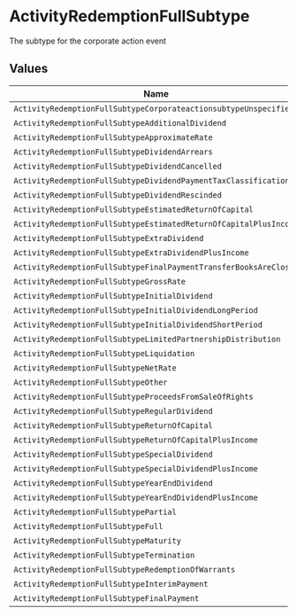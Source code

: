 # ActivityRedemptionFullSubtype

The subtype for the corporate action event


## Values

| Name                                                              | Value                                                             |
| ----------------------------------------------------------------- | ----------------------------------------------------------------- |
| `ActivityRedemptionFullSubtypeCorporateactionsubtypeUnspecified`  | CORPORATEACTIONSUBTYPE_UNSPECIFIED                                |
| `ActivityRedemptionFullSubtypeAdditionalDividend`                 | ADDITIONAL_DIVIDEND                                               |
| `ActivityRedemptionFullSubtypeApproximateRate`                    | APPROXIMATE_RATE                                                  |
| `ActivityRedemptionFullSubtypeDividendArrears`                    | DIVIDEND_ARREARS                                                  |
| `ActivityRedemptionFullSubtypeDividendCancelled`                  | DIVIDEND_CANCELLED                                                |
| `ActivityRedemptionFullSubtypeDividendPaymentTaxClassifications`  | DIVIDEND_PAYMENT_TAX_CLASSIFICATIONS                              |
| `ActivityRedemptionFullSubtypeDividendRescinded`                  | DIVIDEND_RESCINDED                                                |
| `ActivityRedemptionFullSubtypeEstimatedReturnOfCapital`           | ESTIMATED_RETURN_OF_CAPITAL                                       |
| `ActivityRedemptionFullSubtypeEstimatedReturnOfCapitalPlusIncome` | ESTIMATED_RETURN_OF_CAPITAL_PLUS_INCOME                           |
| `ActivityRedemptionFullSubtypeExtraDividend`                      | EXTRA_DIVIDEND                                                    |
| `ActivityRedemptionFullSubtypeExtraDividendPlusIncome`            | EXTRA_DIVIDEND_PLUS_INCOME                                        |
| `ActivityRedemptionFullSubtypeFinalPaymentTransferBooksAreClosed` | FINAL_PAYMENT_TRANSFER_BOOKS_ARE_CLOSED                           |
| `ActivityRedemptionFullSubtypeGrossRate`                          | GROSS_RATE                                                        |
| `ActivityRedemptionFullSubtypeInitialDividend`                    | INITIAL_DIVIDEND                                                  |
| `ActivityRedemptionFullSubtypeInitialDividendLongPeriod`          | INITIAL_DIVIDEND_LONG_PERIOD                                      |
| `ActivityRedemptionFullSubtypeInitialDividendShortPeriod`         | INITIAL_DIVIDEND_SHORT_PERIOD                                     |
| `ActivityRedemptionFullSubtypeLimitedPartnershipDistribution`     | LIMITED_PARTNERSHIP_DISTRIBUTION                                  |
| `ActivityRedemptionFullSubtypeLiquidation`                        | LIQUIDATION                                                       |
| `ActivityRedemptionFullSubtypeNetRate`                            | NET_RATE                                                          |
| `ActivityRedemptionFullSubtypeOther`                              | OTHER                                                             |
| `ActivityRedemptionFullSubtypeProceedsFromSaleOfRights`           | PROCEEDS_FROM_SALE_OF_RIGHTS                                      |
| `ActivityRedemptionFullSubtypeRegularDividend`                    | REGULAR_DIVIDEND                                                  |
| `ActivityRedemptionFullSubtypeReturnOfCapital`                    | RETURN_OF_CAPITAL                                                 |
| `ActivityRedemptionFullSubtypeReturnOfCapitalPlusIncome`          | RETURN_OF_CAPITAL_PLUS_INCOME                                     |
| `ActivityRedemptionFullSubtypeSpecialDividend`                    | SPECIAL_DIVIDEND                                                  |
| `ActivityRedemptionFullSubtypeSpecialDividendPlusIncome`          | SPECIAL_DIVIDEND_PLUS_INCOME                                      |
| `ActivityRedemptionFullSubtypeYearEndDividend`                    | YEAR_END_DIVIDEND                                                 |
| `ActivityRedemptionFullSubtypeYearEndDividendPlusIncome`          | YEAR_END_DIVIDEND_PLUS_INCOME                                     |
| `ActivityRedemptionFullSubtypePartial`                            | PARTIAL                                                           |
| `ActivityRedemptionFullSubtypeFull`                               | FULL                                                              |
| `ActivityRedemptionFullSubtypeMaturity`                           | MATURITY                                                          |
| `ActivityRedemptionFullSubtypeTermination`                        | TERMINATION                                                       |
| `ActivityRedemptionFullSubtypeRedemptionOfWarrants`               | REDEMPTION_OF_WARRANTS                                            |
| `ActivityRedemptionFullSubtypeInterimPayment`                     | INTERIM_PAYMENT                                                   |
| `ActivityRedemptionFullSubtypeFinalPayment`                       | FINAL_PAYMENT                                                     |